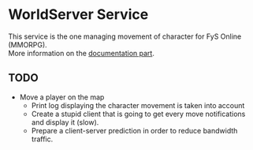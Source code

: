# WorldServer Service

This service is the one managing movement of character for FyS Online (MMORPG).  
More information on the [documentation part]().

## TODO

* Move a player on the map
    * Print log displaying the character movement is taken into account
    * Create a stupid client that is going to get every move notifications and display it (slow).
    * Prepare a client-server prediction in order to reduce bandwidth traffic.

